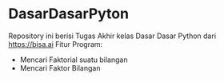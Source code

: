 # DasarDasarPyton

Repository ini berisi Tugas Akhir kelas Dasar Dasar Python dari https://bisa.ai
Fitur Program:
- Mencari Faktorial suatu bilangan
- Mencari Faktor Bilangan
